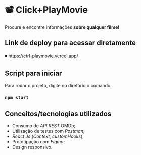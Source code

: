 # 📽 Click+PlayMovie

Procure e encontre informações **sobre qualquer filme!**

## Link de deploy para acessar diretamente

◾ https://ctrl-playmovie.vercel.app/

## Script para iniciar

Para rodar o projeto, digite no diretório o comando:

### `npm start`

## Conceitos/tecnologias utilizados

- Consumo de _API REST_ OMDb;
- Utilização de testes com _Postman_;
- _React Js_ (_Context_, _customHooks_);
- Prototipação com _Figma_;
- Design responsivo.
